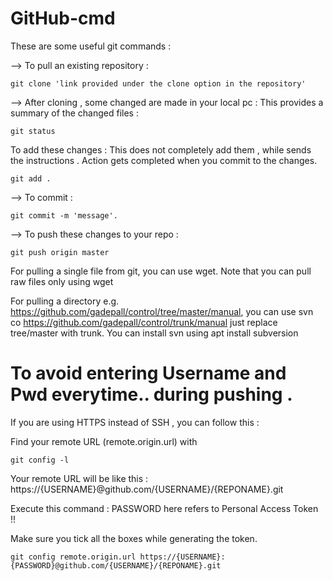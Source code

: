 # GitHub-cmd
These are some useful git commands : 

--> To pull an existing repository : 
 ``` 
git clone 'link provided under the clone option in the repository'
```
--> After cloning , some changed are made in your local pc : This provides a summary of the changed files : 
 ``` 
git status
```
To add these changes : This does not completely add them , while sends the instructions . Action gets completed when you commit to the changes.
 ``` 
git add .
```
--> To commit : 
```
git commit -m 'message'.
```
--> To push these changes to your repo : 
```
git push origin master
```

For pulling a single file from git, you can use wget. Note that you can pull raw files only using wget

For pulling a directory e.g. https://github.com/gadepall/control/tree/master/manual,
you can use svn co https://github.com/gadepall/control/trunk/manual
just replace tree/master with trunk.
You can install svn using apt install subversion

# To avoid entering Username and Pwd everytime.. during pushing .

If you are using HTTPS instead of SSH , you can follow this :


Find your remote URL (remote.origin.url) with
```
git config -l
```

Your remote URL will be like this : https://{USERNAME}@github.com/{USERNAME}/{REPONAME}.git

Execute this command : PASSWORD here refers to Personal Access Token !!

Make sure you  tick all the boxes while generating the token.
```
git config remote.origin.url https://{USERNAME}:{PASSWORD}@github.com/{USERNAME}/{REPONAME}.git
```



